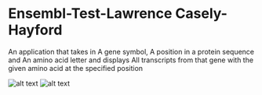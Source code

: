 # Ensembl-Test-Lawrence Casely-Hayford
 An application that takes in A gene symbol, A position in a protein sequence and An amino acid letter  and displays All transcripts from that gene with the given amino acid at the specified position 

 ![alt text](https://drive.google.com/open?id=1onYJD4Qv0BrnGzTs9i8W1vmPcGcUzkL4)
 ![alt text](https://drive.google.com/open?id=1M6QHZ1VAYMCpiuzF93Y4zQ5V7e_pfL94)
